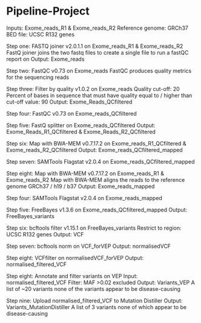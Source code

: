 # Pipeline-Project
Inputs: Exome_reads_R1 & Exome_reads_R2
Reference genome: GRCh37
BED file: UCSC R132 genes

Step one: FASTQ joiner v2.0.1.1 on Exome_reads_R1 & Exome_reads_R2
FastQ joiner joins the two fastq files to create a single file to run a fastQC report on
Output: Exome_reads

Step two: FastQC v0.73 on Exome_reads
FastQC produces quality metrics for the sequencing reads

Step three: Filter by quality v1.0.2 on Exome_reads 
            Quality cut-off: 20 
            Percent of bases in sequence that must have quality equal to / higher than cut-off value: 90
Output: Exome_Reads_QCfiltered

Step four: FastQC v0.73 on Exome_reads_QCfiltered

Step five: FastQ splitter on Exome_reads_QCfiltered
Output: Exome_Reads_R1_QCfiltered & Exome_Reads_R2_QCfiltered

Step six: Map with BWA-MEM v0.7.17.2 on Exome_reads_R1_QCfiltered & Exome_reads_R2_QCfiltered
Output: Exome_reads_QCfiltered_mapped

Step seven: SAMTools Flagstat v2.0.4 on Exome_reads_QCfiltered_mapped

Step eight: Map with BWA-MEM v0.7.17.2 on Exome_reads_R1 & Exome_reads_R2
Map with BWA-MEM aligns the reads to the reference genome GRCh37 / h19 / b37
Output: Exome_reads_mapped

Step four: SAMTools Flagstat v2.0.4 on Exome_reads_mapped

Step five: FreeBayes v1.3.6 on Exome_reads_QCfiltered_mapped
Output: FreeBayes_variants

Step six: bcftools filter v1.15.1 on FreeBayes_variants
          Restrict to region: UCSC R132 genes
Output: VCF

Step seven: bcftools norm on VCF_forVEP
Output: normalisedVCF

Step eight: VCFfilter on normalisedVCF_forVEP
Output: normalised_filtered_VCF

Step eight: Annotate and filter variants on VEP
            Input: normalised_filtered_VCF
            Filter: MAF >0.02 excluded
Output: Variants_VEP
A list of ~20 variants none of the variants appear to be disease-causing

Step nine: Upload normalised_filtered_VCF to Mutation Distiller
Output: Variants_MutationDistiller
A list of 3 variants none of which appear to be disease-causing
